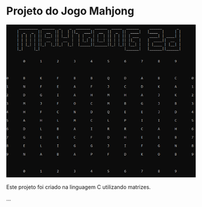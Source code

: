 # Projeto do Jogo Mahjong

![Mahjong](./Mahjong_jogo.PNG)

Este projeto foi criado na linguagem C utilizando matrizes.

...
